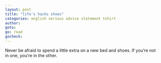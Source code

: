 ```yaml
---
layout: post
title: "life's hacks shoes"
categories: english serious advice statement tshirt
author:
goto:
go: read
gocheck:
---
```

Never be afraid to spend a little extra on a new bed and shoes. If you’re not in one, you’re in the other.
